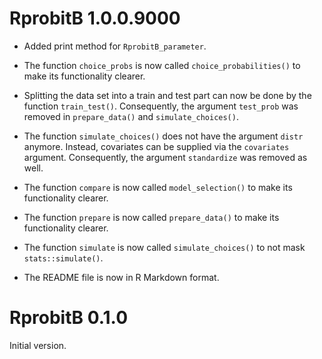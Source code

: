 # RprobitB 1.0.0.9000

* Added print method for `RprobitB_parameter`.

* The function `choice_probs` is now called `choice_probabilities()` to make its functionality clearer.

* Splitting the data set into a train and test part can now be done by the function `train_test()`. Consequently, the argument `test_prob` was removed in `prepare_data()` and `simulate_choices()`.

* The function `simulate_choices()` does not have the argument `distr` anymore. Instead, covariates can be supplied via the `covariates` argument. Consequently, the argument `standardize` was removed as well.

* The function `compare` is now called `model_selection()` to make its functionality clearer.

* The function `prepare` is now called `prepare_data()` to make its functionality clearer.

* The function `simulate` is now called `simulate_choices()` to not mask `stats::simulate()`.

* The README file is now in R Markdown format.

# RprobitB 0.1.0

Initial version.
